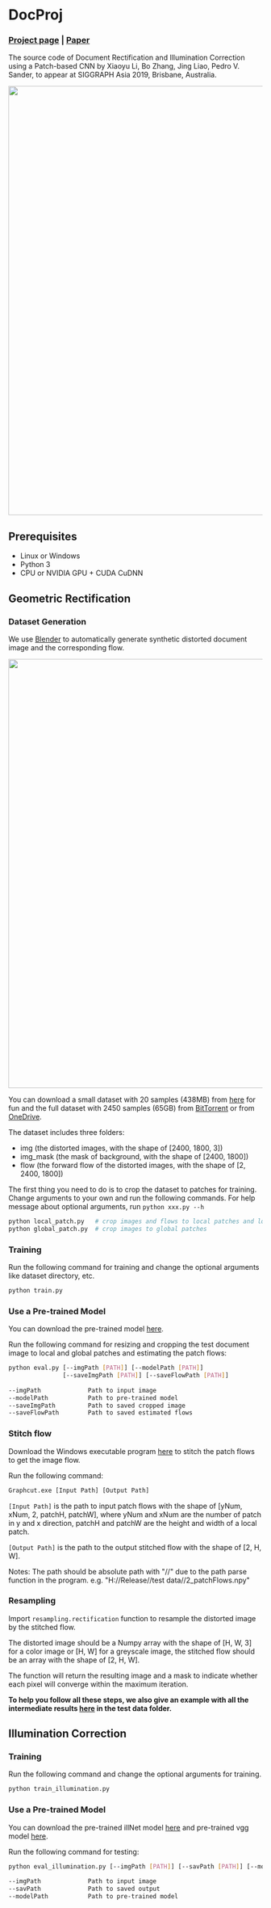 # DocProj

### [Project page](https://xiaoyu258.github.io/projects/docproj) | [Paper](https://arxiv.org/abs/1909.09470)

The source code of Document Rectification and Illumination Correction using a Patch-based CNN by Xiaoyu Li, Bo Zhang, Jing Liao, Pedro V. Sander, to appear at SIGGRAPH Asia 2019, Brisbane, Australia.

<img src='imgs/teaser.jpg' align="center" width=850> 

## Prerequisites
- Linux or Windows
- Python 3
- CPU or NVIDIA GPU + CUDA CuDNN

## Geometric Rectification

### Dataset Generation
We use [Blender](https://www.blender.org/) to automatically generate synthetic distorted document image and the corresponding flow.

<img src='imgs/syn_dataset.jpg' align="center" width=850> 

You can download a small dataset with 20 samples (438MB) from [here](https://drive.google.com/open?id=1b3kBs46ZSq5cWjvGdMjWNY854YaJ6dZ1) for fun and the full dataset with 2450 samples (65GB) from [BitTorrent](https://drive.google.com/open?id=1WkzMukIHS_smGPyjcyj7LIiWUk0RJriN) or from [OneDrive](https://hkustconnect-my.sharepoint.com/:f:/g/personal/xliea_connect_ust_hk/EsV9Q8s2g3ZNgwSYEfdnvTAB4_uIq8LEwXr1VcvaB0X8bw?e=cKtw5j).

The dataset includes three folders: 
- img (the distorted images, with the shape of [2400, 1800, 3])
- img_mask (the mask of background, with the shape of [2400, 1800])
- flow (the forward flow of the distorted images, with the shape of [2, 2400, 1800])

The first thing you need to do is to crop the dataset to patches for training. Change arguments to your own and run the following commands. For help message about optional arguments, run `python xxx.py --h`
```bash
python local_patch.py   # crop images and flows to local patches and local patch flows
python global_patch.py  # crop images to global patches
```

### Training
Run the following command for training and change the optional arguments like dataset directory, etc.
```bash
python train.py
```

### Use a Pre-trained Model
You can download the pre-trained model [here](https://drive.google.com/open?id=1EPmFYd7OwfUZBLkJQ9sO8G1r5tLniKDh).

Run the following command for resizing and cropping the test document image to local and global patches and estimating the patch flows:
```bash
python eval.py [--imgPath [PATH]] [--modelPath [PATH]]
               [--saveImgPath [PATH]] [--saveFlowPath [PATH]]
               
--imgPath             Path to input image
--modelPath           Path to pre-trained model
--saveImgPath         Path to saved cropped image
--saveFlowPath        Path to saved estimated flows
```

### Stitch flow
Download the Windows executable program [here](https://drive.google.com/open?id=1QI2v1oWgha0jdcVuj7mzOXpgjBULZ7Mg) to stitch the patch flows to get the image flow.

Run the following command:
```bash
Graphcut.exe [Input Path] [Output Path]
```
`[Input Path]`  is the path to input patch flows with the shape of \[yNum, xNum, 2, patchH, patchW\], where yNum and xNum are the number of patch in y and x direction, patchH and patchW are the height and width of a local patch.

`[Output Path]` is the path to the output stitched flow with the shape of \[2, H, W\].

Notes: The path should be absolute path with "//" due to the path parse function in the program. e.g. "H://Release//test data//2_patchFlows.npy"

### Resampling
Import `resampling.rectification` function to resample the distorted image by the stitched flow.

The distorted image should be a Numpy array with the shape of \[H, W, 3\] for a color image or \[H, W\] for a greyscale image, the stitched flow should be an array with the shape of \[2, H, W\].

The function will return the resulting image and a mask to indicate whether each pixel will converge within the maximum iteration.

**To help you follow all these steps, we also give an example with all the intermediate results [here](https://drive.google.com/open?id=1QI2v1oWgha0jdcVuj7mzOXpgjBULZ7Mg) in the test data folder.**

## Illumination Correction

### Training
Run the following command and change the optional arguments for training.
```bash
python train_illumination.py
```

### Use a Pre-trained Model
You can download the pre-trained illNet model [here](https://drive.google.com/open?id=1EPmFYd7OwfUZBLkJQ9sO8G1r5tLniKDh) and pre-trained vgg model [here](https://drive.google.com/open?id=18hHB-sYkEMBndzbL8LJO2uV1pXltghxJ).

Run the following command for testing:
```bash
python eval_illumination.py [--imgPath [PATH]] [--savPath [PATH]] [--modelPath [PATH]]
                            
--imgPath             Path to input image
--savPath             Path to saved output
--modelPath           Path to pre-trained model
```
